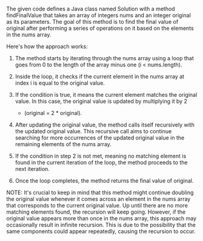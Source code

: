 The given code defines a Java class named Solution with a method findFinalValue that takes an array of integers nums and an integer original as its parameters. The goal of this method is to find the final value of original after performing a series of operations on it based on the elements in the nums array.

Here's how the approach works:

1. The method starts by iterating through the nums array using a loop that goes from 0 to the length of the array minus one (i < nums.length).

2. Inside the loop, it checks if the current element in the nums array at index i is equal to the original value.

3. If the condition is true, it means the current element matches the original value. In this case, the original value is updated by multiplying it by 2
   - (original = 2 * original).

4. After updating the original value, the method calls itself recursively with the updated original value. This recursive call aims to continue searching for more 	occurrences of the updated original value in the remaining elements of the nums array.

5. If the condition in step 2 is not met, meaning no matching element is found in the current iteration of the loop, the method proceeds to the next iteration.

6. Once the loop completes, the method returns the final value of original.


NOTE: It's crucial to keep in mind that this method might continue doubling the original value whenever it comes across an element in the nums array that corresponds to the current original value. Up until there are no more matching elements found, the recursion will keep going. However, if the original value appears more than once in the nums array, this approach may occasionally result in infinite recursion. This is due to the possibility that the same components could appear repeatedly, causing the recursion to occur.

